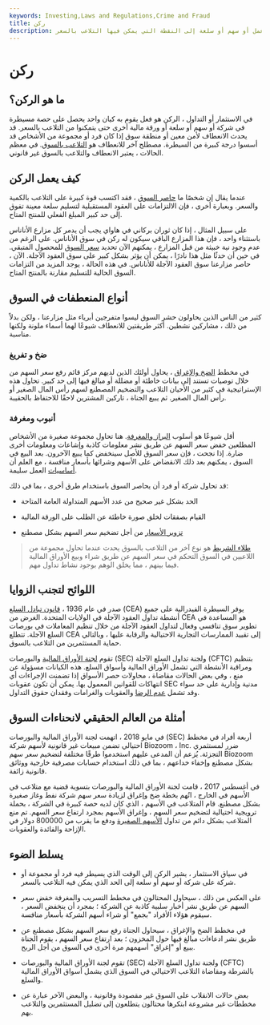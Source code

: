 ```yaml
---
keywords: Investing,Laws and Regulations,Crime and Fraud
title: ركن
description: إن الانعطاف في سياق الاستثمار هو السيطرة على عمل أو سهم أو سلعة إلى النقطة التي يمكن فيها التلاعب بالسعر.
---
```


# ركن
## ما هو الركن؟

في الاستثمار أو التداول ، الركن هو فعل يقوم به كيان واحد يحصل على حصة مسيطرة في شركة أو سهم أو سلعة أو ورقة مالية أخرى حتى يتمكنوا من التلاعب بالسعر. قد يحدث الانعطاف لأمن معين أو منطقة سوق إذا كان فرد أو مجموعة من الأشخاص قد أسسوا درجة كبيرة من السيطرة. مصطلح آخر للانعطاف هو [التلاعب بالسوق](/manipulation). في معظم الحالات ، يعتبر الانعطاف والتلاعب بالسوق غير قانوني.

## كيف يعمل الركن

عندما يقال إن شخصًا ما [حاصر السوق](/corneramarket) ، فقد اكتسب قوة كبيرة على التلاعب بالكمية والسعر. وبعبارة أخرى ، فإن الالتزامات على العقود المستقبلية لتسليم سلعة معينة تفوق إلى حد كبير المبلغ الفعلي للمنتج المتاح.

على سبيل المثال ، إذا كان ثوران بركاني في هاواي يجب أن يدمر كل مزارع الأناناس باستثناء واحد ، فإن هذا المزارع الباقي سيكون له ركن في سوق الأناناس. على الرغم من عدم وجود نية خبيثة من قبل المزارع ، يمكنهم الآن تحديد [سعر السوق](/market-price) للمحصول المتبقي. في حين أن حدثًا مثل هذا نادرًا ، يمكن أن يؤثر بشكل كبير على سوق العقود الآجلة. الآن ، حاصر مزارعنا سوق العقود الآجلة للأناناس. في هذه الحالة ، يوجد المزيد من التزامات السوق الحالية للتسليم مقارنة بالمنتج المتاح.

## أنواع المنعطفات في السوق

كثير من الناس الذين يحاولون حشر السوق ليسوا متفرجين أبرياء مثل مزارعنا ، ولكن بدلاً من ذلك ، مشاركين نشطين. أكثر طريقتين للانعطاف شيوعًا لهما أسماء ملونة ولكنها مناسبة.

### ضخ و تفريغ

في مخطط [الضخ والإغراق](/pumpanddump) ، يحاول أولئك الذين لديهم مركز قائم رفع سعر السهم من خلال توصيات تستند إلى بيانات خاطئة أو مضللة أو مبالغ فيها إلى حد كبير. تحاول هذه الإستراتيجية في كثير من الأحيان التلاعب والتضخيم المصطنع لسهم رأس المال الصغير أو رأس المال الصغير. ثم يبيع الجناة ، تاركين المشترين لاحقًا للاحتفاظ بالحقيبة.

### أنبوب ومغرفة

أقل شيوعًا هو أسلوب [البراز والمغرفة](/poopandscoop). هنا تحاول مجموعة صغيرة من الأشخاص المطلعين خفض سعر السهم عن طريق نشر معلومات كاذبة وإشاعات ومعلومات أخرى ضارة. إذا نجحت ، فإن سعر السوق للأصل سينخفض كما يبيع الآخرون. بعد البيع في السوق ، يمكنهم بعد ذلك الانقضاض على الأسهم وشرائها بأسعار منافسة ، مع العلم أن [أساسيات](/fundamentals) العمل سليمة.

قد تحاول شركة أو فرد أن يحاصر السوق باستخدام طرق أخرى ، بما في ذلك:

- الحد بشكل غير صحيح من عدد الأسهم المتداولة العامة المتاحة

- القيام بصفقات لخلق صورة خاطئة عن الطلب على الورقة المالية

- [تزوير الأسعار](/price_rigging) من أجل تضخيم سعر السهم بشكل مصطنع

> [طلاء الشريط](/paintingthetape) هو نوع آخر من التلاعب بالسوق يحدث عندما تحاول مجموعة من اللاعبين في السوق التحكم في سعر السهم عن طريق شراء وبيع الأوراق المالية فيما بينهم ، مما يخلق الوهم بوجود نشاط تداول مهم.

>

## اللوائح لتجنب الزوايا

صدر في عام 1936 ، [قانون تبادل السلع](/cea) (CEA) يوفر السيطرة الفيدرالية على جميع أنشطة تداول العقود الآجلة في الولايات المتحدة. الغرض من CEA هو المساعدة في تطوير سوق تنافسي وفعال لتداول العقود الآجلة من خلال تنظيم المعاملات في بورصات السلع الآجلة. تتطلع CEA إلى تقييد الممارسات التجارية الاحتيالية والرقابة عليها ، وبالتالي حماية المستثمرين من التلاعب بالسوق.

تقوم [لجنة الأوراق المالية](/sec) والبورصات (SEC) ولجنة تداول السلع الآجلة (CFTC) بتنظيم ومراقبة الأنشطة التي تشمل الأوراق المالية وأسواق السلع. هذه الكيانات مسؤولة عن منع ، وفي بعض الحالات مقاضاة ، محاولات حصر الأسواق إذا تضمنت الإجراءات أي انتهاكات للقوانين المعمول بها. يمكن أن تكون عقوبات SEC مدنية وإدارية على حد سواء وقد تشمل [عدم الرضا](/disgorgement) والعقوبات والغرامات وفقدان حقوق التداول.

## أمثلة من العالم الحقيقي لانحناءات السوق

في مايو 2018 ، اتهمت لجنة الأوراق المالية والبورصات (SEC) أربعة أفراد في مخطط احتيالي تضمن مبيعات غير قانونية لأسهم شركة Biozoom ، Inc. ضرر لمستثمري التجزئة. يُزعم أن المدعى عليهم استخدموا طرقًا مختلفة لتضخيم سعر سهم Biozoom بشكل مصطنع وإخفاء خداعهم ، بما في ذلك استخدام حسابات مصرفية خارجية ووثائق قانونية زائفة.

في أغسطس 2017 ، قامت لجنة الأوراق المالية والبورصات بتسوية قضية مع متلاعب في الأسهم في الخارج ، اتُهم بخطة ضخ وإغراق لزيادة سعر سهم شركة نفط وغاز صغيرة بشكل مصطنع. قام المتلاعب في الأسهم ، الذي كان لديه حصة كبيرة في الشركة ، بحملة ترويجية احتيالية لتضخيم سعر السهم ، وإغراق الأسهم بمجرد ارتفاع سعر السهم. تم منع المتلاعب بشكل دائم من تداول [الأسهم الصغيرة](/pennystock) ودفع ما يقرب من 800000 دولار في الإزاحة والفائدة والعقوبات.

## يسلط الضوء

- في سياق الاستثمار ، يشير الركن إلى الوقت الذي يسيطر فيه فرد أو مجموعة أو شركة على شركة أو سهم أو سلعة إلى الحد الذي يمكن فيه التلاعب بالسعر.

- على العكس من ذلك ، سيحاول المحتالون في مخطط التسريب والمغرفة خفض سعر السهم عن طريق نشر أخبار سلبية كاذبة عن الشركة ؛ بمجرد أن ينخفض السعر ، سيقوم هؤلاء الأفراد "بجمع" أو شراء أسهم الشركة بأسعار منافسة.

- في مخطط الضخ والإغراق ، سيحاول الجناة رفع سعر السهم بشكل مصطنع عن طريق نشر ادعاءات مبالغ فيها حول المخزون ؛ بعد ارتفاع سعر السهم ، يقوم الجناة ببيع أو "إغراق" أسهمهم مرة أخرى في السوق من أجل الربح.

- تقوم لجنة الأوراق المالية والبورصات (SEC) ولجنة تداول السلع الآجلة (CFTC) بالشرطة ومقاضاة التلاعب الاحتيالي في السوق الذي يشمل أسواق الأوراق المالية والسلع.

- بعض حالات الانقلاب على السوق غير مقصودة وقانونية ، والبعض الآخر عبارة عن مخططات غير مشروعة ابتكرها محتالون يتطلعون إلى تضليل المستثمرين والتلاعب بهم.

